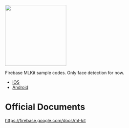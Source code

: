 <img src="https://camo.qiitausercontent.com/cfa8cf113ec516e72f3e965d45e9a1133b70ddc9/68747470733a2f2f71696974612d696d6167652d73746f72652e73332e616d617a6f6e6177732e636f6d2f302f393632382f65613639323062372d316466642d306633352d633333642d3063663438346233643833352e706e67" width=200>

Firebase MLKit sample codes. Only face detection for now.

- [iOS](/iOS)
- [Android](/Android)

# Official Documents
https://firebase.google.com/docs/ml-kit
